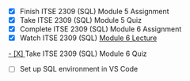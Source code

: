 - [X] Finish ITSE 2309 (SQL) Module 5 Assignment
- [X] Take ITSE 2309 (SQL) Module 5 Quiz
- [X] Complete ITSE 2309 (SQL) Module 6 Assignment
- [X] Watch ITSE 2309 (SQL) [Module 6 Lecture](https://www.youtube.com/watch?v=46MRaTw3SmA&list=PLYAz1Lwo4O587rxMb1sTe8oXLDvrbkCo6&index=9)

[- [X] ](https://www.youtube.com/watch?v=46MRaTw3SmA&list=PLYAz1Lwo4O587rxMb1sTe8oXLDvrbkCo6&index=9)Take ITSE 2309 (SQL) Module 6 Quiz

- [ ] Set up SQL environment in VS Code
